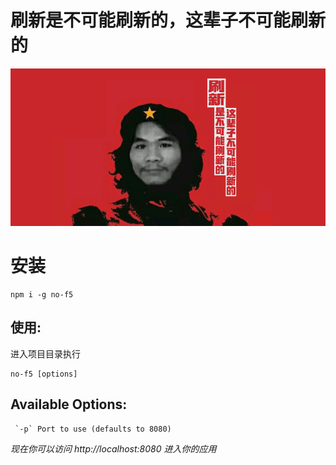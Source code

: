# 刷新是不可能刷新的，这辈子不可能刷新的

<img src="https://github.com/3tnet/no-f5/blob/master/screenshot/public.png">

# 安装

	npm i -g no-f5
	
## 使用:
进入项目目录执行
```shell
no-f5 [options]
```
## Available Options:
```shell
 `-p` Port to use (defaults to 8080)
```
*现在你可以访问 http://localhost:8080 进入你的应用*
